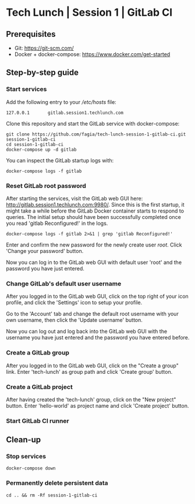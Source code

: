 # Tech Lunch | Session 1 | GitLab CI

## Prerequisites

- Git: https://git-scm.com/
- Docker + docker-compose: https://www.docker.com/get-started

## Step-by-step guide

### Start services

Add the following entry to your */etc/hosts* file:

    127.0.0.1       gitlab.session1.techlunch.com

Clone this repository and start the GitLab service with docker-compose:

    git clone https://github.com/fagia/tech-lunch-session-1-gitlab-ci.git session-1-gitlab-ci
    cd session-1-gitlab-ci
    docker-compose up -d gitlab

You can inspect the GitLab startup logs with:

    docker-compose logs -f gitlab

### Reset GitLab root password

After starting the services, visit the GitLab web GUI here: http://gitlab.session1.techlunch.com:9980/. Since this is the first startup, it might take a while before the GitLab Docker container starts to respond to queries. The initial setup should have been successfully completed once you read 'gitlab Reconfigured!' in the logs.

    docker-compose logs -f gitlab 2>&1 | grep 'gitlab Reconfigured!'

Enter and confirm the new password for the newly create user *root*. Click 'Change your password' button.

Now you can log in to the GitLab web GUI with default user 'root' and the password you have just entered.

### Change GitLab's default user username

After you logged in to the GitLab web GUI, click on the top right of your icon profile, and click the 'Settings' icon to setup your profile.

Go to the 'Account' tab and change the default root username with your own username, then click the 'Update username' button.

Now you can log out and log back into the GitLab web GUI with the username you have just entered and the password you have entered before.

### Create a GitLab group

After you logged in to the GitLab web GUI, click on the "Create a group" link. Enter 'tech-lunch' as group path and click 'Create group' button.

### Create a GitLab project

After having created the 'tech-lunch' group, click on the "New project" button. Enter 'hello-world' as project name and click 'Create project' button.

### Start GitLab CI runner



## Clean-up

### Stop services

    docker-compose down

### Permanently delete persistent data

    cd .. && rm -Rf session-1-gitlab-ci
